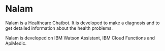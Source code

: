 # Nalam
Nalam is a Healthcare Chatbot. It is developed to make a diagnosis and to get detailed information about the health problems.

Nalam is developed on IBM Watson Assistant, IBM Cloud Functions and ApiMedic.

